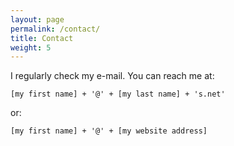 ```yaml
---
layout: page
permalink: /contact/
title: Contact
weight: 5
---
```


I regularly check my e-mail. You can reach me at:

<pre><code>[my first name] + '@' + [my last name] + 's.net'</code></pre>

or:

<pre><code>[my first name] + '@' + [my website address]</code></pre>